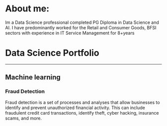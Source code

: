 # About me:

Im a Data Science professional completed PG Diploma in Data Science and AI. I have predominantly worked for the Retail and Consumer Goods, BFSI sectors with experience in IT Service Management for 8+years

# Data Science Portfolio
---
## Machine learning

### Fraud Detection

Fraud detection is a set of processes and analyses that allow businesses to identify and prevent unauthorized financial activity. This can include fraudulent credit card transactions, identify theft, cyber hacking, insurance scams, and more.
